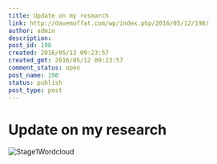 ```yaml
---
title: Update on my research
link: http://davemoffat.com/wp/index.php/2016/05/12/198/
author: admin
description: 
post_id: 198
created: 2016/05/12 09:23:57
created_gmt: 2016/05/12 09:23:57
comment_status: open
post_name: 198
status: publish
post_type: post
---
```


# Update on my research

![Stage1Wordcloud](/wp-content/uploads/2016/05/Stage1Wordcloud.jpg)